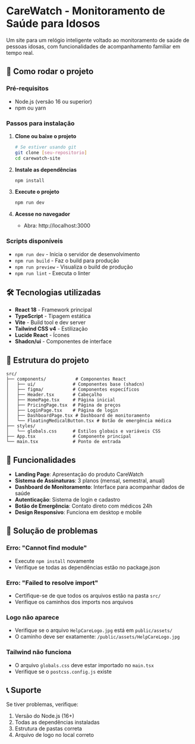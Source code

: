 # CareWatch - Monitoramento de Saúde para Idosos

Um site para um relógio inteligente voltado ao monitoramento de saúde de pessoas idosas, com funcionalidades de acompanhamento familiar em tempo real.

## 🚀 Como rodar o projeto

### Pré-requisitos
- Node.js (versão 16 ou superior)
- npm ou yarn

### Passos para instalação

1. **Clone ou baixe o projeto**
   ```bash
   # Se estiver usando git
   git clone [seu-repositorio]
   cd carewatch-site
   ```

2. **Instale as dependências**
   ```bash
   npm install
   ```

3. **Execute o projeto**
   ```bash
   npm run dev
   ```

4. **Acesse no navegador**
   - Abra: http://localhost:3000

### Scripts disponíveis

- `npm run dev` - Inicia o servidor de desenvolvimento
- `npm run build` - Faz o build para produção
- `npm run preview` - Visualiza o build de produção
- `npm run lint` - Executa o linter

## 🛠️ Tecnologias utilizadas

- **React 18** - Framework principal
- **TypeScript** - Tipagem estática
- **Vite** - Build tool e dev server
- **Tailwind CSS v4** - Estilização
- **Lucide React** - Ícones
- **Shadcn/ui** - Componentes de interface

## 📁 Estrutura do projeto

```
src/
├── components/           # Componentes React
│   ├── ui/              # Componentes base (shadcn)
│   ├── figma/           # Componentes específicos
│   ├── Header.tsx       # Cabeçalho
│   ├── HomePage.tsx     # Página inicial
│   ├── PricingPage.tsx  # Página de preços
│   ├── LoginPage.tsx    # Página de login
│   ├── DashboardPage.tsx # Dashboard de monitoramento
│   └── FloatingMedicalButton.tsx # Botão de emergência médica
├── styles/
│   └── globals.css      # Estilos globais e variáveis CSS
├── App.tsx              # Componente principal
└── main.tsx             # Ponto de entrada
```

## 🎯 Funcionalidades

- **Landing Page**: Apresentação do produto CareWatch
- **Sistema de Assinaturas**: 3 planos (mensal, semestral, anual)
- **Dashboard de Monitoramento**: Interface para acompanhar dados de saúde
- **Autenticação**: Sistema de login e cadastro
- **Botão de Emergência**: Contato direto com médicos 24h
- **Design Responsivo**: Funciona em desktop e mobile

## 🔧 Solução de problemas

### Erro: "Cannot find module"
- Execute `npm install` novamente
- Verifique se todas as dependências estão no package.json

### Erro: "Failed to resolve import"
- Certifique-se de que todos os arquivos estão na pasta `src/`
- Verifique os caminhos dos imports nos arquivos

### Logo não aparece
- Verifique se o arquivo `HelpCareLogo.jpg` está em `public/assets/`
- O caminho deve ser exatamente: `/public/assets/HelpCareLogo.jpg`

### Tailwind não funciona
- O arquivo `globals.css` deve estar importado no `main.tsx`
- Verifique se o `postcss.config.js` existe

## 📞 Suporte

Se tiver problemas, verifique:
1. Versão do Node.js (16+)
2. Todas as dependências instaladas
3. Estrutura de pastas correta
4. Arquivo de logo no local correto